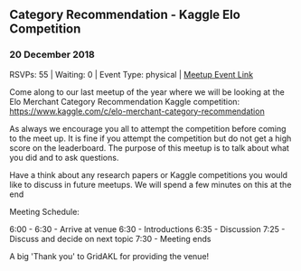 ## Category Recommendation - Kaggle Elo Competition
### 20 December 2018
RSVPs: 55 | Waiting: 0 | Event Type: physical | [Meetup Event Link](https://www.meetup.com/Data-Science-Discussion-Auckland/events/253689796)

Come along to our last meetup of the year where we will be looking at the Elo Merchant Category Recommendation Kaggle competition: https://www.kaggle.com/c/elo-merchant-category-recommendation

As always we encourage you all to attempt the competition before coming to the meet up. It is fine if you attempt the competition but do not get a high score on the leaderboard. The purpose of this meetup is to talk about what you did and to ask questions.

Have a think about any research papers or Kaggle competitions you would like to discuss in future meetups. We will spend a few minutes on this at the end

Meeting Schedule:

6:00 - 6:30 - Arrive at venue
6:30 - Introductions
6:35 - Discussion
7:25 - Discuss and decide on next topic
7:30 - Meeting ends

A big 'Thank you' to GridAKL for providing the venue!
